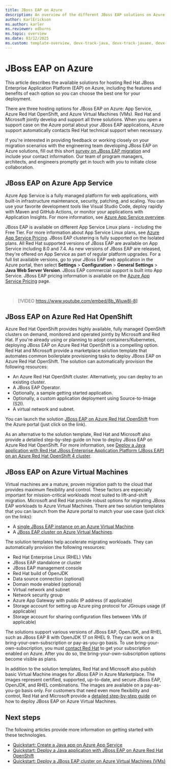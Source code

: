 ```yaml
---
title: JBoss EAP on Azure
description: An overview of the different JBoss EAP solutions on Azure, all jointly developed and supported by Red Hat and Microsoft.
author: KarlErickson
ms.author: karler
ms.reviewer: edburns
ms.topic: overview
ms.date: 03/12/2025
ms.custom: template-overview, devx-track-java, devx-track-javaee, devx-track-javaee-jbosseap, devx-track-extended-java, linux-related-content
---
```


# JBoss EAP on Azure

This article describes the available solutions for hosting Red Hat JBoss Enterprise Application Platform (EAP) on Azure, including the features and benefits of each option so you can choose the best one for your deployment.

There are three hosting options for JBoss EAP on Azure: App Service, Azure Red Hat OpenShift, and Azure Virtual Machines (VMs). Red Hat and Microsoft jointly develop and support all three solutions. When you open a support case on the Azure portal about your JBoss EAP applications, Azure support automatically contacts Red Hat technical support when necessary.

If you're interested in providing feedback or working closely on your migration scenarios with the engineering team developing JBoss EAP on Azure solutions, fill out this short [survey on JBoss EAP migration](https://aka.ms/jboss-on-azure-survey) and include your contact information. Our team of program managers, architects, and engineers promptly get in touch with you to initiate close collaboration.

## JBoss EAP on Azure App Service

Azure App Service is a fully managed platform for web applications, with built-in infrastructure maintenance, security, patching, and scaling. You can use your favorite development tools like Visual Studio Code, deploy rapidly with Maven and GitHub Actions, or monitor your applications with Application Insights. For more information, see [Azure App Service overview](/azure/app-service/overview).

JBoss EAP is available on different App Service Linux plans - including the Free Tier. For more information about App Service Linux plans, see [Azure App Service Pricing](https://azure.microsoft.com/pricing/details/app-service/linux/). JBoss EAP clustering is fully supported on the Isolated plans. All Red Hat supported versions of JBoss EAP are available on App Service including 8.0 and 7.4. As new versions of JBoss EAP are released, they're offered on App Service as part of regular platform upgrades. For a full list available versions, go to your JBoss EAP web application in the Azure portal, then select **Settings** > **Configuration** > **General Settings** > **Java Web Server Version**. JBoss EAP commercial support is built into App Service. JBoss EAP pricing information is available on the [Azure App Service Pricing](https://azure.microsoft.com/pricing/details/app-service/linux/#jboss) page.

<br/>

> [!VIDEO https://www.youtube.com/embed/8b_Wiuw8l-8]

## JBoss EAP on Azure Red Hat OpenShift

Azure Red Hat OpenShift provides highly available, fully managed OpenShift clusters on demand, monitored and operated jointly by Microsoft and Red Hat. If you're already using or planning to adopt containers/Kubernetes, deploying JBoss EAP on Azure Red Hat OpenShift is a compelling option. Red Hat and Microsoft provide a marketplace solution template that automates common boilerplate provisioning tasks to deploy JBoss EAP on Azure Red Hat OpenShift. The solution can automatically provision the following resources:

* An Azure Red Hat OpenShift cluster. Alternatively, you can deploy to an existing cluster.
* A JBoss EAP Operator.
* Optionally, a sample getting started application.
* Optionally, a custom application deployment using Source-to-Image (S2I).
* A virtual network and subnet.

You can launch the solution [JBoss EAP on Azure Red Hat OpenShift](https://aka.ms/eap-aro-portal) from the Azure portal (just click on the link).

As an alternative to the solution template, Red Hat and Microsoft also provide a detailed step-by-step guide on how to deploy JBoss EAP on Azure Red Hat OpenShift. For more information, see [Deploy a Java application with Red Hat JBoss Enterprise Application Platform (JBoss EAP) on an Azure Red Hat OpenShift 4 cluster](jboss-eap-on-aro.md).

## JBoss EAP on Azure Virtual Machines

Virtual machines are a mature, proven migration path to the cloud that provides maximum flexibility and control. These factors are especially important for mission-critical workloads most suited to lift-and-shift migration. Microsoft and Red Hat provide robust options for migrating JBoss EAP workloads to Azure Virtual Machines. There are two solution templates that you can launch from the Azure portal to match your use case (just click on the links):

- A [single JBoss EAP instance on an Azure Virtual Machine](https://aka.ms/eap-vm-single-portal).
- A [JBoss EAP cluster on Azure Virtual Machines](https://aka.ms/eap-vm-cluster-portal).

The solution templates help accelerate migrating workloads. They can automatically provision the following resources:

* Red Hat Enterprise Linux (RHEL) VMs
* JBoss EAP standalone or cluster
* JBoss EAP management console
* Red Hat build of OpenJDK
* Data source connection (optional)
* Domain mode enabled (optional)
* Virtual network and subnet
* Network security group
* Azure App Gateway with public IP address (if applicable)
* Storage account for setting up Azure ping protocol for JGroups usage (if applicable)
* Storage account for sharing configuration files between VMs (if applicable)

The solutions support various versions of JBoss EAP, OpenJDK, and RHEL such as JBoss EAP 8 with OpenJDK 17 on RHEL 9. They can work on a bring-your-own-subscription or pay-as-you-go basis. To use bring-your-own-subscription, you must [contact Red Hat](https://www.redhat.com/en/technologies/cloud-computing/cloud-access) to get your subscription enabled on Azure. After you do so, the bring-your-own-subscription options become visible as plans.

In addition to the solution templates, Red Hat and Microsoft also publish basic Virtual Machine images for JBoss EAP in Azure Marketplace. The images represent certified, supported, up-to-date, and secure JBoss EAP, OpenJDK, and RHEL combinations. The images are available on a pay-as-you-go basis only. For customers that need even more flexibility and control, Red Hat and Microsoft provide a [detailed step-by-step guide](/azure/developer/java/migration/migrate-jboss-eap-to-azure-vm-manually) on how to deploy JBoss EAP on Azure Virtual Machines.

## Next steps

The following articles provide more information on getting started with these technologies.

- [Quickstart: Create a Java app on Azure App Service](/azure/app-service/quickstart-java?tabs=javase&pivots=platform-linux)
- [Quickstart: Deploy a Java application with JBoss EAP on Azure Red Hat OpenShift](/azure/openshift/howto-deploy-java-jboss-enterprise-application-platform-app?toc=/azure/developer/java/ee/toc.json&bc=/azure/developer/java/breadcrumb/toc.json)
- [Quickstart: Deploy a JBoss EAP cluster on Azure Virtual Machines (VMs)](/azure/virtual-machines/workloads/redhat/jboss-eap-azure-vm?toc=/azure/developer/java/ee/toc.json&bc=/azure/developer/java/breadcrumb/toc.json)
